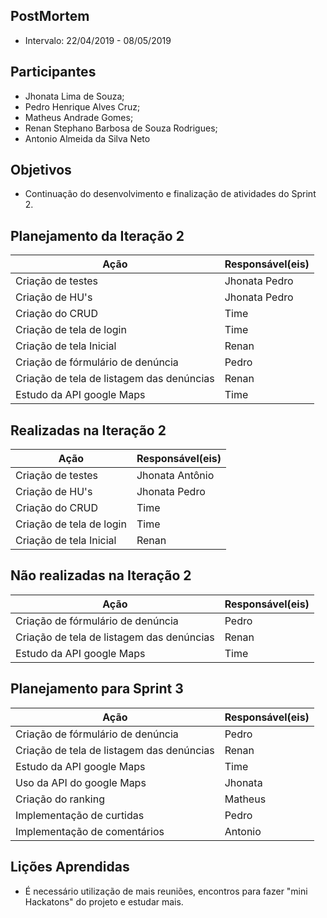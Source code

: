 ## PostMortem
* Intervalo: 22/04/2019 - 08/05/2019
## Participantes
  * Jhonata Lima de Souza;
  * Pedro Henrique Alves Cruz;
  * Matheus Andrade Gomes;
  * Renan Stephano Barbosa de Souza Rodrigues;
  * Antonio Almeida da Silva Neto

## Objetivos
* Continuação do desenvolvimento e finalização de atividades do Sprint 2.
## Planejamento da Iteração 2
| Ação | Responsável(eis) |
|----------|----------|
| Criação de testes | Jhonata Pedro |
| Criação de HU's | Jhonata Pedro |
| Criação do CRUD | Time |
| Criação de tela de login | Time |
| Criação de tela Inicial | Renan |
| Criação de fórmulário de denúncia | Pedro |
| Criação de tela de listagem das denúncias | Renan |
| Estudo da API google Maps| Time |
## Realizadas na Iteração 2
| Ação | Responsável(eis) |
|----------|----------|
| Criação de testes | Jhonata Antônio |
| Criação de HU's | Jhonata Pedro |
| Criação do CRUD | Time |
| Criação de tela de login | Time |
| Criação de tela Inicial | Renan |
## Não realizadas na Iteração 2
| Ação | Responsável(eis) |
|----------|----------|
| Criação de fórmulário de denúncia | Pedro |
| Criação de tela de listagem das denúncias | Renan |
| Estudo da API google Maps| Time |
## Planejamento para Sprint 3
| Ação | Responsável(eis) |
|----------|----------|
| Criação de fórmulário de denúncia | Pedro |
| Criação de tela de listagem das denúncias | Renan |
| Estudo da API google Maps| Time |
| Uso da API do google Maps | Jhonata |
| Criação do ranking | Matheus |
| Implementação de curtidas | Pedro |
| Implementação de comentários | Antonio |
## Lições Aprendidas
* É necessário utilização de mais reuniões, encontros para fazer "mini Hackatons" do projeto e estudar mais.

